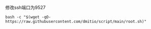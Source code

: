 修改ssh端口为9527
```
bash -c "$(wget -qO- https://raw.githubusercontent.com/dmitio/script/main/root.sh)"
```
